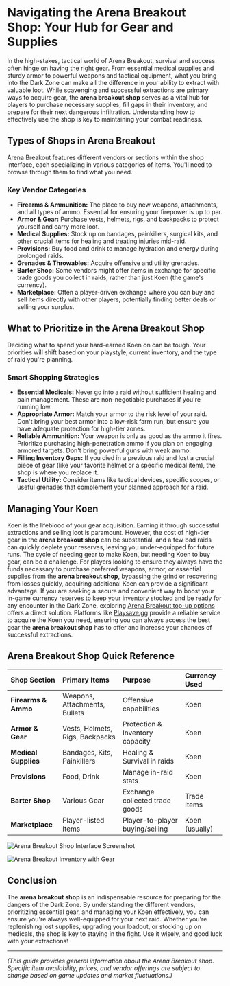 # Navigating the Arena Breakout Shop: Your Hub for Gear and Supplies

In the high-stakes, tactical world of Arena Breakout, survival and success often hinge on having the right gear. From essential medical supplies and sturdy armor to powerful weapons and tactical equipment, what you bring into the Dark Zone can make all the difference in your ability to extract with valuable loot. While scavenging and successful extractions are primary ways to acquire gear, the **arena breakout shop** serves as a vital hub for players to purchase necessary supplies, fill gaps in their inventory, and prepare for their next dangerous infiltration. Understanding how to effectively use the shop is key to maintaining your combat readiness.

## Types of Shops in Arena Breakout

Arena Breakout features different vendors or sections within the shop interface, each specializing in various categories of items. You'll need to browse through them to find what you need.

### Key Vendor Categories

*   **Firearms & Ammunition:** The place to buy new weapons, attachments, and all types of ammo. Essential for ensuring your firepower is up to par.
*   **Armor & Gear:** Purchase vests, helmets, rigs, and backpacks to protect yourself and carry more loot.
*   **Medical Supplies:** Stock up on bandages, painkillers, surgical kits, and other crucial items for healing and treating injuries mid-raid.
*   **Provisions:** Buy food and drink to manage hydration and energy during prolonged raids.
*   **Grenades & Throwables:** Acquire offensive and utility grenades.
*   **Barter Shop:** Some vendors might offer items in exchange for specific trade goods you collect in raids, rather than just Koen (the game's currency).
*   **Marketplace:** Often a player-driven exchange where you can buy and sell items directly with other players, potentially finding better deals or selling your surplus.

## What to Prioritize in the Arena Breakout Shop

Deciding what to spend your hard-earned Koen on can be tough. Your priorities will shift based on your playstyle, current inventory, and the type of raid you're planning.

### Smart Shopping Strategies

*   **Essential Medicals:** Never go into a raid without sufficient healing and pain management. These are non-negotiable purchases if you're running low.
*   **Appropriate Armor:** Match your armor to the risk level of your raid. Don't bring your best armor into a low-risk farm run, but ensure you have adequate protection for high-tier zones.
*   **Reliable Ammunition:** Your weapon is only as good as the ammo it fires. Prioritize purchasing high-penetration ammo if you plan on engaging armored targets. Don't bring powerful guns with weak ammo.
*   **Filling Inventory Gaps:** If you died in a previous raid and lost a crucial piece of gear (like your favorite helmet or a specific medical item), the shop is where you replace it.
*   **Tactical Utility:** Consider items like tactical devices, specific scopes, or useful grenades that complement your planned approach for a raid.

## Managing Your Koen

Koen is the lifeblood of your gear acquisition. Earning it through successful extractions and selling loot is paramount. However, the cost of high-tier gear in the **arena breakout shop** can be substantial, and a few bad raids can quickly deplete your reserves, leaving you under-equipped for future runs. The cycle of needing gear to make Koen, but needing Koen to buy gear, can be a challenge. For players looking to ensure they always have the funds necessary to purchase preferred weapons, armor, or essential supplies from the **arena breakout shop**, bypassing the grind or recovering from losses quickly, acquiring additional Koen can provide a significant advantage. If you are seeking a secure and convenient way to boost your in-game currency reserves to keep your inventory stocked and be ready for any encounter in the Dark Zone, exploring [Arena Breakout top-up options](https://www.playsave.gg/) offers a direct solution. Platforms like [Playsave.gg](https://www.playsave.gg/) provide a reliable service to acquire the Koen you need, ensuring you can always access the best gear the **arena breakout shop** has to offer and increase your chances of successful extractions.

## Arena Breakout Shop Quick Reference

| Shop Section         | Primary Items                  | Purpose                                     | Currency Used      |
| :------------------- | :----------------------------- | :------------------------------------------ | :----------------- |
| **Firearms & Ammo**  | Weapons, Attachments, Bullets  | Offensive capabilities                      | Koen               |
| **Armor & Gear**     | Vests, Helmets, Rigs, Backpacks| Protection & Inventory capacity             | Koen               |
| **Medical Supplies** | Bandages, Kits, Painkillers    | Healing & Survival in raids               | Koen               |
| **Provisions**       | Food, Drink                    | Manage in-raid stats                        | Koen               |
| **Barter Shop**      | Various Gear                   | Exchange collected trade goods              | Trade Items        |
| **Marketplace**      | Player-listed Items            | Player-to-player buying/selling             | Koen (usually)     |

![Arena Breakout Shop Interface Screenshot](https://via.placeholder.com/600x400?text=Insert+Arena+Breakout+Shop+Screen+Image)

![Arena Breakout Inventory with Gear](https://via.placeholder.com/600x400?text=Insert+Arena+Breakout+Inventory+Screen+Image)

## Conclusion

The **arena breakout shop** is an indispensable resource for preparing for the dangers of the Dark Zone. By understanding the different vendors, prioritizing essential gear, and managing your Koen effectively, you can ensure you're always well-equipped for your next raid. Whether you're replenishing lost supplies, upgrading your loadout, or stocking up on medicals, the shop is key to staying in the fight. Use it wisely, and good luck with your extractions!

---

*(This guide provides general information about the Arena Breakout shop. Specific item availability, prices, and vendor offerings are subject to change based on game updates and market fluctuations.)*
